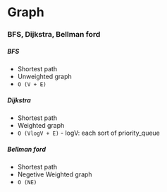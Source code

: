 # Graph


### BFS, Dijkstra, Bellman ford
##### BFS
  - Shortest path
  - Unweighted graph
  - ```O (V + E)```

##### Dijkstra
  - Shortest path
  - Weighted graph
  - ```O (VlogV + E)```  -  logV: each sort of priority_queue

##### Bellman ford
  - Shortest path
  - Negetive Weighted graph
  - ```O (NE)```

